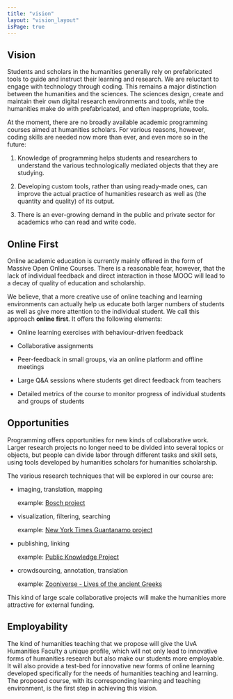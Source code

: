 ```yaml
---
title: "vision"
layout: "vision_layout"
isPage: true
---
```


## Vision

Students and scholars in the humanities generally rely on prefabricated tools to guide and instruct their learning and research. We are reluctant to engage with technology through coding. This remains a major distinction between the humanities and the sciences. The sciences design, create and maintain their own digital research environments and tools, while the humanities make do with prefabricated, and often inappropriate, tools. 

At the moment, there are no broadly available academic programming courses aimed at humanities scholars. For various reasons, however, coding skills are needed now more than ever, and even more so in the future: 

1. Knowledge of programming helps students and researchers to understand the various technologically mediated objects that they are studying. 

2. Developing custom tools, rather than using ready-made ones, can improve the actual practice of humanities research as well as (the quantity and quality) of its output.

3. There is an ever-growing demand in the public and private sector for academics who can read and write code.

## Online First

Online academic education is currently mainly offered in the form of Massive Open Online Courses. There is a reasonable fear, however, that the lack of individual feedback and direct interaction in those MOOC will lead to a decay of quality of education and scholarship.

We believe, that a more creative use of online teaching and learning environments can actually help us educate both larger numbers of students as well as give more attention to the individual student. We call this approach **online first**. It offers the following elements:

+ Online learning exercises with behaviour-driven feedback

+ Collaborative assignments 

+ Peer-feedback in small groups, via an online platform and offline meetings 

+ Large Q&A sessions where students get direct feedback from teachers 

+ Detailed metrics of the course to monitor progress of individual students and groups of students 

## Opportunities

Programming offers opportunities for new kinds of collaborative work. Larger research projects no longer need to be divided into several topics or objects, but people can divide labor through different tasks and skill sets, using tools developed by humanities scholars for humanities scholarship. 

The various research techniques that will be explored in our course are:

+ imaging, translation, mapping

  example: [Bosch project](http://boschproject.org/) 

+ visualization, filtering, searching

  example: [New York Times Guantanamo project](http://projects.nytimes.com/guantanamo)

+ publishing, linking

  example: [Public Knowledge Project](http://pkp.sfu.ca/about)

+ crowdsourcing, annotation, translation

  example: [Zooniverse - Lives of the ancient Greeks](https://www.zooniverse.org/project/ancientlives)

This kind of large scale collaborative projects will make the humanities more attractive for external funding.

## Employability

The kind of humanities teaching that we propose will give the UvA Humanities Faculty a unique profile, which will not only lead to innovative forms of humanities research but also make our students more employable. It will also provide a test-bed for innovative new forms of online learning developed specifically for the needs of humanities teaching and learning. The proposed course, with its corresponding learning and teaching environment, is the first step in achieving this vision.
